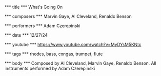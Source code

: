 *** title ***
What's Going On

*** composers ***
Marvin Gaye, Al Cleveland, Renaldo Benson

*** performers ***
Adam Czerepinski

*** date ***
12/27/24

*** youtube ***
https://www.youtube.com/watch?v=MyDYsM5KNtc

*** tags ***
rhodes, bass, congas, trumpet, flute

*** body ***
Composed by Al Cleveland, Marvin Gaye, Renaldo Benson.
All instruments performed by Adam Czerepinski